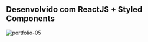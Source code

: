 ## Desenvolvido com ReactJS + Styled Components

![portfolio-05](https://user-images.githubusercontent.com/97764446/231830869-bb3f7b60-19b7-4194-8b03-23d4cef30c30.png)
